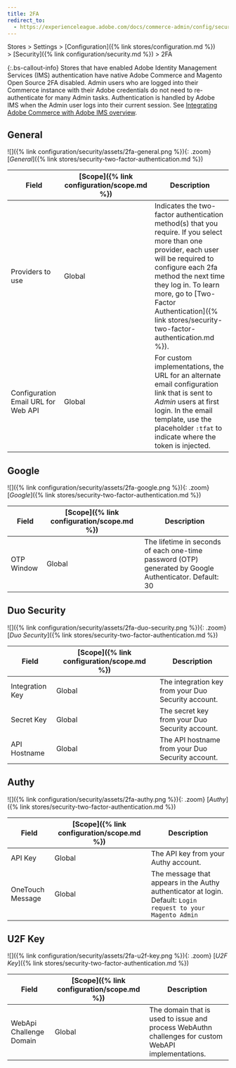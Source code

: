 ```yaml
---
title: 2FA
redirect_to:
  - https://experienceleague.adobe.com/docs/commerce-admin/config/security/2fa.html
---
```


Stores > Settings > [Configuration]({% link stores/configuration.md %}) > [Security]({% link configuration/security.md %}) > 2FA

{:.bs-callout-info}
Stores that have enabled Adobe Identity Management Services (IMS) authentication have native Adobe Commerce and Magento Open Source 2FA disabled. Admin users who are logged into their Commerce instance with their Adobe credentials do not need to re-authenticate for many Admin tasks. Authentication is handled by Adobe IMS when the Admin user logs into their current session. See [Integrating Adobe Commerce with Adobe IMS overview](https://experienceleague.adobe.com/docs/commerce-admin/start/admin/ims/adobe-ims-integration-overview.html).

## General

![]({% link configuration/security/assets/2fa-general.png %}){: .zoom}
[_General_]({% link stores/security-two-factor-authentication.md %})

|Field|[Scope]({% link configuration/scope.md %})|Description|
|--- |--- |--- |
|Providers to use|Global|Indicates the two-factor authentication method(s) that you require. If you select more than one provider, each user will be required to configure each 2fa method the next time they log in. To learn more, go to [Two-Factor Authentication]({% link stores/security-two-factor-authentication.md %}).|
|Configuration Email URL for Web API|Global |For custom implementations, the URL for an alternate email configuration link that is sent to _Admin_ users at first login. In the email template, use the placeholder `:tfat` to indicate where the token is injected.|

## Google

![]({% link configuration/security/assets/2fa-google.png %}){: .zoom}
[_Google_]({% link stores/security-two-factor-authentication.md %})

|Field|[Scope]({% link configuration/scope.md %})|Description|
|--- |--- |--- |
|OTP Window|Global|The lifetime in seconds of each one-time password (OTP) generated by Google Authenticator. Default: 30|

## Duo Security

![]({% link configuration/security/assets/2fa-duo-security.png %}){: .zoom}
[_Duo Security_]({% link stores/security-two-factor-authentication.md %})

|Field|[Scope]({% link configuration/scope.md %})|Description|
|--- |--- |--- |
|Integration Key|Global|The integration key from your Duo Security account.|
|Secret Key|Global|The secret key from your Duo Security account.|
|API Hostname|Global|The API hostname from your Duo Security account.|

## Authy

![]({% link configuration/security/assets/2fa-authy.png %}){: .zoom}
[_Authy_]({% link stores/security-two-factor-authentication.md %})

|Field|[Scope]({% link configuration/scope.md %})|Description|
|--- |--- |--- |
|API Key|Global|The API key from your Authy account.|
|OneTouch Message|Global|The message that appears in the Authy authenticator at login.  Default: `Login request to your Magento Admin`|

## U2F Key

![]({% link configuration/security/assets/2fa-u2f-key.png %}){: .zoom}
[_U2F Key_]({% link stores/security-two-factor-authentication.md %})

|Field|[Scope]({% link configuration/scope.md %})|Description|
|--- |--- |--- |
|WebApi Challenge Domain|Global|The domain that is used to issue and process WebAuthn challenges for custom WebAPI implementations.
